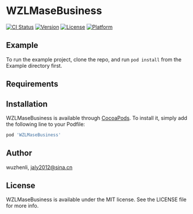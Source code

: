 # WZLMaseBusiness

[![CI Status](https://img.shields.io/travis/wuzhenli/WZLMaseBusiness.svg?style=flat)](https://travis-ci.org/wuzhenli/WZLMaseBusiness)
[![Version](https://img.shields.io/cocoapods/v/WZLMaseBusiness.svg?style=flat)](https://cocoapods.org/pods/WZLMaseBusiness)
[![License](https://img.shields.io/cocoapods/l/WZLMaseBusiness.svg?style=flat)](https://cocoapods.org/pods/WZLMaseBusiness)
[![Platform](https://img.shields.io/cocoapods/p/WZLMaseBusiness.svg?style=flat)](https://cocoapods.org/pods/WZLMaseBusiness)

## Example

To run the example project, clone the repo, and run `pod install` from the Example directory first.

## Requirements

## Installation

WZLMaseBusiness is available through [CocoaPods](https://cocoapods.org). To install
it, simply add the following line to your Podfile:

```ruby
pod 'WZLMaseBusiness'
```

## Author

wuzhenli, jaly2012@sina.cn

## License

WZLMaseBusiness is available under the MIT license. See the LICENSE file for more info.

